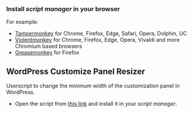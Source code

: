 ### Install _script manager_ in your browser

For example:
* [Tampermonkey](http://www.tampermonkey.net/) for Chrome, Firefox, Edge, Safari, Opera, Dolphin, UC
* [Violentmonkey](https://violentmonkey.github.io/) for Chrome, Firefox, Edge, Opera, Vivaldi and more Chromium based browsers
* [Greasemonkey](https://www.greasespot.net/) for Firefox

## WordPress Customize Panel Resizer
Userscript to change the minimum width of the customization panel in WordPress.

* Open the script from [this link](https://raw.githubusercontent.com/kasiaizak/userscripts/master/wp-customize-panel-resizer.user.js) and install it in your _script manager_.
